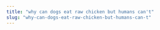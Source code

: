 ```yaml
---
title: "why can dogs eat raw chicken but humans can't"
slug: "why-can-dogs-eat-raw-chicken-but-humans-can-t"
---
```


